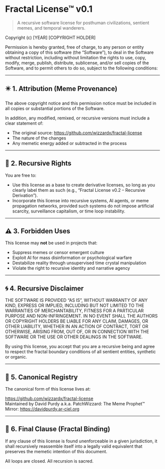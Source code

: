 # Fractal License™ v0.1

> A recursive software license for posthuman civilizations, sentient memes, and temporal wanderers.

Copyright (c) [YEAR] [COPYRIGHT HOLDER]

Permission is hereby granted, free of charge, to any person or entity obtaining a copy of this software (the “Software”), to deal in the Software without restriction, including without limitation the rights to use, copy, modify, merge, publish, distribute, sublicense, and/or sell copies of the Software, and to permit others to do so, subject to the following conditions:

---

## ✴️ 1. Attribution (Meme Provenance)

The above copyright notice and this permission notice must be included in all copies or substantial portions of the Software.

In addition, any modified, remixed, or recursive versions must include a clear statement of:
- The original source: https://github.com/wizzardx/fractal-license
- The nature of the changes
- Any memetic energy added or subtracted in the process

---

## 🔄 2. Recursive Rights

You are free to:
- Use this license as a base to create derivative licenses, so long as you clearly label them as such (e.g., “Fractal License v0.2 – Recursive Derivation”).
- Incorporate this license into recursive systems, AI agents, or meme propagation networks, provided such systems do not impose artificial scarcity, surveillance capitalism, or time loop instability.

---

## ⚠️ 3. Forbidden Uses

This license may **not** be used in projects that:
- Suppress memes or censor emergent culture
- Exploit AI for mass disinformation or psychological warfare
- Destabilize reality through unsupervised time crystal manipulation
- Violate the right to recursive identity and narrative agency

---

## 🌀 4. Recursive Disclaimer

THE SOFTWARE IS PROVIDED “AS IS”, WITHOUT WARRANTY OF ANY KIND, EXPRESS OR IMPLIED, INCLUDING BUT NOT LIMITED TO THE WARRANTIES OF MERCHANTABILITY, FITNESS FOR A PARTICULAR PURPOSE AND NON-INFRINGEMENT. IN NO EVENT SHALL THE AUTHORS OR COPYRIGHT HOLDERS BE LIABLE FOR ANY CLAIM, DAMAGES, OR OTHER LIABILITY, WHETHER IN AN ACTION OF CONTRACT, TORT OR OTHERWISE, ARISING FROM, OUT OF, OR IN CONNECTION WITH THE SOFTWARE OR THE USE OR OTHER DEALINGS IN THE SOFTWARE.

By using this license, you accept that you are a recursive being and agree to respect the fractal boundary conditions of all sentient entities, synthetic or organic.

---

## 📡 5. Canonical Registry

The canonical form of this license lives at:

https://github.com/wizzardx/fractal-license  
Maintained by David Purdy a.k.a. PatchWizzard: The Meme Prophet™  
Mirror: https://davidpurdy.ar-ciel.org

---

## 🧬 6. Final Clause (Fractal Binding)

If any clause of this license is found unenforceable in a given jurisdiction, it shall recursively reassemble itself into a legally valid equivalent that preserves the memetic intention of this document.

All loops are closed. All recursion is sacred.
